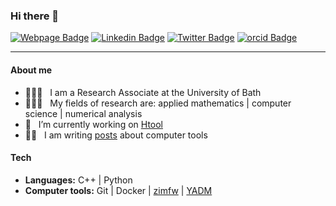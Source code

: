 ### Hi there 👋

[![Webpage Badge](https://img.shields.io/badge/pierremarchand.netlify.app-lightgrey?style=flat-square&logo=google-chrome&logoColor=white)](https://pierremarchand.netlify.app) [![Linkedin Badge](https://img.shields.io/badge/LinkedIn-blue?style=flat-square&logo=linkedin)](https://www.linkedin.com/in/pierremarchand20/) [![Twitter Badge](https://img.shields.io/badge/-twitter-1DA1F2?style=flat-square&logo=twitter&logoColor=white)](https://twitter.com/PMarchand20) [![orcid Badge](https://img.shields.io/badge/-orcid-green?style=flat-square&logo=orcid&logoColor=white)](https://orcid.org/0000-0002-2522-6837)

---

#### About me

- 👨🏻‍💻 &nbsp; I am a Research Associate at the University of Bath
- 👨🏻‍🔬 &nbsp; My fields of research are: applied mathematics | computer science | numerical analysis
- 🔭 &nbsp; I’m currently working on [Htool](https://github.com/htool-ddm/htool)
- ✍🏻 &nbsp; I am writing [posts](https://pierremarchand.netlify.app/#posts) about computer tools


#### Tech

- **Languages:** C++ | Python
- **Computer tools:** Git | Docker | [zimfw](https://github.com/zimfw/zimfw) | [YADM](https://yadm.io)



<!--![Pierre's github stats](https://github-readme-stats.vercel.app/api?username=PierreMarchand20&show_icons=true&hide_rank=true)
-->

<!--[![Top Langs](https://github-readme-stats.vercel.app/api/top-langs/?username=PierreMarchand20&layout=compact)](https://github.com/anuraghazra/github-readme-stats)
-->
<!--
**PierreMarchand20/PierreMarchand20** is a ✨ _special_ ✨ repository because its `README.md` (this file) appears on your GitHub profile.

Here are some ideas to get you started:

- 🔭 I’m currently working on ...
- 🌱 I’m currently learning ...
- 👯 I’m looking to collaborate on ...
- 🤔 I’m looking for help with ...
- 💬 Ask me about ...
- 📫 How to reach me: ...
- 😄 Pronouns: ...
- ⚡ Fun fact: ...
-->

